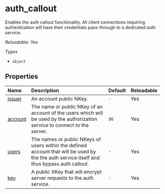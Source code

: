# auth_callout

Enables the auth callout functionality.
All client connections requiring authentication will have
their credentials pass-through to a dedicated auth service.

*Reloadable*: Yes

*Types*

- `object`


## Properties

| Name | Description | Default | Reloadable |
| :--- | :---------- | :------ | :--------- |
| [issuer](/ref/config/authorization/auth_callout/issuer) | An account public NKey. | `-` | Yes |
| [account](/ref/config/authorization/auth_callout/account) | The name or public NKey of an account of the users which will be used by the authorization service to connect to the server. | ``$G`` | Yes |
| [users](/ref/config/authorization/auth_callout/users) | The names or public NKeys of users within the defined account that will be used by the the auth service itself and thus bypass auth callout. | `-` | Yes |
| [key](/ref/config/authorization/auth_callout/key) | A public XKey that will encrypt server requests to the auth service. | `-` | Yes |
